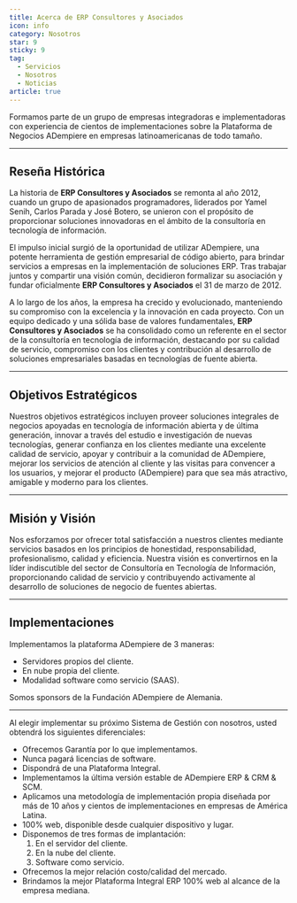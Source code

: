 ```yaml
---
title: Acerca de ERP Consultores y Asociados
icon: info
category: Nosotros
star: 9
sticky: 9
tag:
  - Servicios
  - Nosotros
  - Noticias
article: true
---
```


Formamos parte de un grupo de empresas integradoras e implementadoras con experiencia de cientos de implementaciones sobre la Plataforma de Negocios ADempiere en empresas latinoamericanas de todo tamaño.

---

## Reseña Histórica

La historia de **ERP Consultores y Asociados** se remonta al año 2012, cuando un grupo de apasionados programadores, liderados por Yamel Senih, Carlos Parada y José Botero, se unieron con el propósito de proporcionar soluciones innovadoras en el ámbito de la consultoría en tecnología de información.

El impulso inicial surgió de la oportunidad de utilizar ADempiere, una potente herramienta de gestión empresarial de código abierto, para brindar servicios a empresas en la implementación de soluciones ERP. Tras trabajar juntos y compartir una visión común, decidieron formalizar su asociación y fundar oficialmente **ERP Consultores y Asociados** el 31 de marzo de 2012.

A lo largo de los años, la empresa ha crecido y evolucionado, manteniendo su compromiso con la excelencia y la innovación en cada proyecto. Con un equipo dedicado y una sólida base de valores fundamentales, **ERP Consultores y Asociados** se ha consolidado como un referente en el sector de la consultoría en tecnología de información, destacando por su calidad de servicio, compromiso con los clientes y contribución al desarrollo de soluciones empresariales basadas en tecnologías de fuente abierta.

---

## Objetivos Estratégicos

Nuestros objetivos estratégicos incluyen proveer soluciones integrales de negocios apoyadas en tecnología de información abierta y de última generación, innovar a través del estudio e investigación de nuevas tecnologías, generar confianza en los clientes mediante una excelente calidad de servicio, apoyar y contribuir a la comunidad de ADempiere, mejorar los servicios de atención al cliente y las visitas para convencer a los usuarios, y mejorar el producto (ADempiere) para que sea más atractivo, amigable y moderno para los clientes.

---

## Misión y Visión

Nos esforzamos por ofrecer total satisfacción a nuestros clientes mediante servicios basados en los principios de honestidad, responsabilidad, profesionalismo, calidad y eficiencia. Nuestra visión es convertirnos en la líder indiscutible del sector de Consultoría en Tecnología de Información, proporcionando calidad de servicio y contribuyendo activamente al desarrollo de soluciones de negocio de fuentes abiertas.

---

## Implementaciones

Implementamos la plataforma ADempiere de 3 maneras:

- Servidores propios del cliente.
- En nube propia del cliente.
- Modalidad software como servicio (SAAS).

Somos sponsors de la Fundación ADempiere de Alemania.

---

Al elegir implementar su próximo Sistema de Gestión con nosotros, usted obtendrá los siguientes diferenciales:

- Ofrecemos Garantía por lo que implementamos.
- Nunca pagará licencias de software.
- Dispondrá de una Plataforma Integral.
- Implementamos la última versión estable de ADempiere ERP & CRM & SCM.
- Aplicamos una metodología de implementación propia diseñada por más de 10 años y cientos de implementaciones en empresas de América Latina.
- 100% web, disponible desde cualquier dispositivo y lugar.
- Disponemos de tres formas de implantación:
  1) En el servidor del cliente.
  2) En la nube del cliente.
  3) Software como servicio.
- Ofrecemos la mejor relación costo/calidad del mercado.
- Brindamos la mejor Plataforma Integral ERP 100% web al alcance de la empresa mediana.
